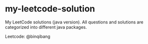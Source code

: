 # my-leetcode-solution

My LeetCode solutions (java version). All questions and solutions are categorized into different java packages.

Leetcode: @binqibang
